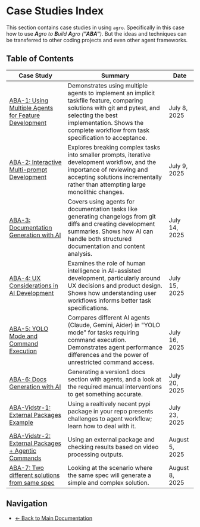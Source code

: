 # Case Studies Index

This section contains case studies in using `agro`. Specifically in this case how to use _**A**gro to **B**uild **A**gro (**"ABA"**)_. But the ideas and techniques can be transferred to other coding projects and even other agent frameworks.

## Table of Contents

| Case Study | Summary | Date |
|------------|---------|------|
| [ABA-1: Using Multiple Agents for Feature Development](aba-1.md) | Demonstrates using multiple agents to implement an implicit taskfile feature, comparing solutions with git and pytest, and selecting the best implementation. Shows the complete workflow from task specification to acceptance. | July 8, 2025 |
| [ABA-2: Interactive Multi-prompt Development](aba-2.md) | Explores breaking complex tasks into smaller prompts, iterative development workflow, and the importance of reviewing and accepting solutions incrementally rather than attempting large monolithic changes. | July 9, 2025 |
| [ABA-3: Documentation Generation with AI](aba-3.md) | Covers using agents for documentation tasks like generating changelogs from git diffs and creating development summaries. Shows how AI can handle both structured documentation and content analysis. | July 14, 2025 |
| [ABA-4: UX Considerations in AI Development](aba-4.md) | Examines the role of human intelligence in AI-assisted development, particularly around UX decisions and product design. Shows how understanding user workflows informs better task specifications. | July 15, 2025 |
| [ABA-5: YOLO Mode and Command Execution](aba-5.md) | Compares different AI agents (Claude, Gemini, Aider) in "YOLO mode" for tasks requiring command execution. Demonstrates agent performance differences and the power of unrestricted command access. | July 16, 2025 |
| [ABA-6: Docs Generation with AI](aba-6.md) | Generating a version1 docs section with agents, and a look at the required manual interventions to get something accurate. | July 20, 2025 |
| [ABA-Vidstr-1: External Packages Example](aba-vidster-1.md) | Using a realtively necent pypi package in your repo presents challenges to agent workflow; learn how to deal with it. | July 23, 2025 |
| [ABA-Vidstr-2: External Packages + Agentic Commands](aba-vidstr-2.md) | Using an external package and checking results based on video processing outputs. | August 5, 2025 |
| [ABA-7: Two different solutions from same spec](aba-7.md) | Looking at the scenario where the same spec will generate a simple and complex solution. | August 8, 2025 |

## Navigation

- [← Back to Main Documentation](../index.md)